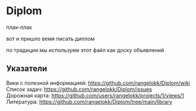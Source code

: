 # Diplom
плак-плак

вот и пришло вемя писать диплом

по традиции мы используем этот файл как доску объявлений

## Указатели  
Вики с полезной информацией: https://github.com/rangelokk/Diplom/wiki  
Список задач: https://github.com/rangelokk/Diplom/issues  
Дорожная карта: https://github.com/users/rangelokk/projects/1/views/1  
Литература: https://github.com/rangelokk/Diplom/tree/main/library  
